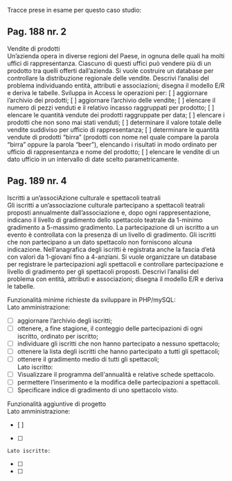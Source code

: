 Tracce prese in esame per questo caso studio:

## Pag. 188 nr. 2  
Vendite di prodotti   
Un’azienda opera in diverse regioni del Paese, in ognuna delle quali ha molti uffici di rappresentanza. Ciascuno di questi uffici può vendere più di un prodotto tra quelli offerti dall’azienda. Si vuole costruire un database per controllare la distribuzione regionale delle vendite. Descrivi l’analisi del problema individuando entità, attributi e associazioni; disegna il modello E/R e deriva le tabelle. Sviluppa in Access le operazioni per:
[ ] aggiornare l’archivio dei prodotti;
[ ] aggiornare l’archivio delle vendite;
[ ] elencare il numero di pezzi venduti e il relativo incasso raggruppati per prodotto;
[ ] elencare le quantità vendute dei prodotti raggruppate per data;
[ ] elencare i prodotti che non sono mai stati venduti;
[ ] determinare il valore totale delle vendite suddiviso per ufficio di rappresentanza;
[ ] determinare le quantità vendute di prodotti “birra” (prodotti con nome nel quale compare la parola “birra” oppure la parola “beer”), elencando i risultati in modo ordinato per ufficio di rappresentanza e nome del prodotto;
[ ] elencare le vendite di un dato ufficio in un intervallo di date scelto parametricamente.
   
   
## Pag. 189 nr. 4    
Iscritti a un’associAzione culturale e spettacoli teatrali   
Gli iscritti a un’associazione culturale partecipano a spettacoli teatrali proposti annualmente dall’associazione e, dopo ogni rappresentazione, indicano il livello di gradimento dello spettacolo teatrale da 1-minimo gradimento a 5-massimo gradimento. La partecipazione di un iscritto a un evento è controllata con la presenza di un livello di gradimento. Gli iscritti che non partecipano a un dato spettacolo non forniscono alcuna indicazione.    Nell’anagrafica degli iscritti è registrata anche la fascia d’età con valori da 1-giovani fino a 4-anziani. Si vuole organizzare un database per registrare le partecipazioni agli spettacoli e controllare partecipazione e livello di gradimento per gli spettacoli proposti.    Descrivi l’analisi del problema con entità, attributi e associazioni; disegna il modello E/R e deriva le tabelle.   

Funzionalità minime richieste da sviluppare in PHP/mySQL:   
    Lato amministrazione:   
- [ ] aggiornare l’archivio degli iscritti;   
- [ ] ottenere, a fine stagione, il conteggio delle partecipazioni di ogni iscritto, ordinato per iscritto;   
- [ ] individuare gli iscritti che non hanno partecipato a nessuno spettacolo;   
- [ ] ottenere la lista degli iscritti che hanno partecipato a tutti gli spettacoli;   
- [ ] ottenere il gradimento medio di tutti gli spettacoli;   
    Lato iscritto:   
- [ ] Visualizzare il programma dell'annualità e relative schede spettacolo.   
- [ ] permettere l’inserimento e la modifica delle partecipazioni a spettacoli.   
- [ ] Specificare indice di gradimento di uno spettacolo visto.   
   
Funzionalità aggiuntive di progetto   
    Lato amministrazione:   
- [ ]    
- [ ]    
   
    Lato iscritto:
- [ ] 
- [ ] 



